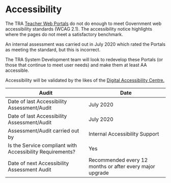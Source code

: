 # Accessibility

The TRA [Teacher Web Portals](https://teacherservices.education.gov.uk/) do not do enough to meet Government web accessibility standards (WCAG 2.1). The accessibility notice highlights where the pages do not meet a satisfactory benchmark. 

An internal assessment was carried out in July 2020 which rated the Portals as meeting the standard, but this is incorrect. 

The TRA System Development team will look to redevelop these Portals (or those that continue to meet user needs) and make them at least AA accessible. 

Accessibility will be validated by the likes of the [Digital Accessibility Centre.](https://digitalaccessibilitycentre.org/) 

| Audit                                                     | Date                                                     |
| --------------------------------------------------------- | -------------------------------------------------------- |
| Date of last Accessibility Assessment/Audit               | July 2020                                                |
| Date of last Accessibility Assessment/Audit               | July 2020                                                |
| Assessment/Audit carried out by                           | Internal Accessibility Support                           |
| Is the Service compliant with Accessibility Requirements? | Yes                                                      |
| Date of next Accessibility Assessment Audit               | Recommended every 12 months or after every major upgrade |
